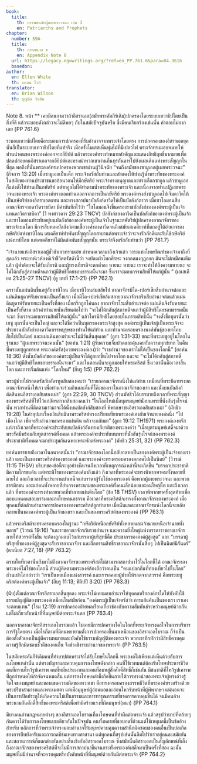 ```yaml
---
book:
  title:
    th: บรรพชนกับผู้เผยพระวจนะ เล่ม 3
    en: Patriarchs and Prophets
chapter:
  number: 59A
  title:
    th: ภาคผนวก ช
    en: Appendix Note 8
  url: https://legacy.egwwritings.org/?ref=en_PP.761.6&para=84.3616
  basedon:
author:
  en: Ellen White
  th: เอเลน ไวท์
translator:
  en: Brian Wilson
  th: บุญต้น วิลสัน
---
```

<!--
Appendix Schedule
1 = ก
2 = ข
3 = ค
4 = ฆ
5 = ง
6 = จ
7 = ฉ
8 = ช
9 = ซ
10 = ฌ
-->

Note 8. หน้า ** เคยมีคนถามว่าถ้าอิสราเอล(สมัยพระคัมภีร์เดิม)ปกครองโดยระบบเทวาธิปไตยเป็นสิ่งที่ดี แล้วระบอบดังกล่าวจะไม่ดีพอๆ กับในสมัยปัจจุบันหรือ ซึ่งมีคนเรียกร้องเช่นนั้น คำตอบไม่ยากเลย {PP 761.6}

ระบอบเทวาธิปไตยคือระบอบการปกครองที่รับอำนาจจากพระเจ้าโดยตรง การปกครองของอิสราเอลยุคนั้นก็เป็นระบอบเทวาธิปไตยที่แท้จริง เมื่อครั้งโมเสสเห็นพุ่มไม้ที่มีเปลวไฟ พระเจ้าทรงมอบหมายให้ท่านนำคนของพระองค์ออกจากอียิปต์ แล้วพระองค์ทรงทำหมายสำคัญและแสดงอิทธิฤทธิ์มากมายเพื่อปลดปล่อยคนอิสราเอลจากอียิปต์และทรงนำพวกเขาผ่านถิ่นทุรกันดารไปยังแผ่นดินแห่งพระสัญญาในที่สุด พอถึงที่นั่นพระองค์ทรงปกครองพวกเขาผ่านผู้วินิจฉัย “จนถึงสมัยของซามูเอลผู้เผยพระวจนะ” (กิจการ 13:20) เมื่อซามูเอลเป็นเด็ก พระเจ้าตรัสกับท่านและสำแดงให้ท่านรู้น้ำพระทัยของพระองค์ ในสมัยของท่านประชาชนขออ้อนวอนให้มีกษัตริย์ พระเจ้าทรงอนุญาตและทรงเลือกซาอูล แล้วซามูเอลก็แต่งตั้งให้ท่านเป็นกษัตริย์ แต่ซาอูลไม่ได้ทำตามน้ำพระทัยของพระเจ้า และเนื่องจากท่านปฏิเสธพระวจนะของพระเจ้า พระองค์ทรงถอดท่านออกจากการเป็นกษัตริย์ พระองค์ทรงส่งซามูเอลไปเจิมดาวิดให้เป็นกษัตริย์ของอิสราเอลแทน และทรงสถาปนาบัลลังก์ดาวิดให้เป็นบัลลังก์ถาวร เมื่อซาโลมอนสืบอาณาจักรจากดาวิดราชบิดา มีคำบันทึกไว้ว่า “โซโลมอนจึงขึ้นครองราชบัลลังก์ขององค์พระผู้เป็นเจ้าแทนดาวิดราชบิดา” (1 พงศาวดาร 29:23 TNCV) บัลลังก์ของดาวิดเป็นบัลลังก์ขององค์พระผู้เป็นเจ้า และซาโลมอนประทับอยู่บนบัลลังก์ขององค์พระผู้เป็นเจ้าในฐานะกษัตริย์ผู้ปกครองอาณาจักรของพระเจ้าบนโลก มีการสืบทอดบัลลังก์ตามเชื้อวงศ์ของดาวิดจนถึงสมัยเศเดคียาห์ที่ตกอยู่ใต้อำนาจของกษัตริย์แห่งบาบิโลน เศเดคียาห์ทำพันธสัญญาโดยสาบานต่อพระเจ้าว่าจะจงรักภักดีและรับใช้กษัตริย์แห่งบาบิโลน แต่เศเดคียาห์ได้ผิดต่อพันธสัญญานั้น พระเจ้าจึงตรัสกับท่านว่า {PP 761.7}

“เจ้านายแห่งอิสราเอลผู้้ชั่วช้าเลวทรามเอ๋ย กำหนดเวลามาถึงเจ้าแล้ว วาระแห่งโทษทัณฑ์ของเจ้ามาถึงที่สุดแล้ว พระยาห์เวห์องค์เจ้าชีวิตตรัสดังนี้ว่า จงปลดผ้าโพกศีรษะ จงถอดมงกุฎออก มันจะไม่เหมือนเดิมแล้ว ผู้ต่ำต้อยจะได้รับเกียรติ และผู้ทรงเกียรติจะตกต่ำลง หายนะ หายนะ เราจะทำให้ถึงความหายนะ จะไม่ได้กลับสู่สภาพดีจนกว่าผู้มีสิทธิโดยชอบธรรมนั้นจะมา ซึ่งเราจะมอบกรรมสิทธิ์ให้แก่ผู้นั้น ” (เอเสเคียล 21:25-27 TNCV) (ดู บทที่ 17:1-21) {PP 762.1}

คราวนั้นแผ่นดินขึ้นอยู่กับบาบิโลน เมื่อบาบิโลนล่มสลัยไป อาณาจักรมิโด-เปอร์เซียสืบอำนาจต่อและแผ่นดินยูดาห์รับหายนะเป็นครั้งแรก เมื่อมิโด-เปอร์เซียล้มสลายอาณาจักรกรีบสืบอำนาจต่อแล้วแผ่นดินยูดาห์รับหายนะเป็นครั้งที่สอง เมื่อกรีกถูกโค่นลง อาณาจักรโรมสืบอำนาจต่อ แผ่นดินจึงรับหายนะเป็นครั้งที่สาม แล้วคำทำนายนั้นเขียนต่อไปว่า “จะไม่ได้กลับสู่สภาพดีจนกว่าผู้มีสิทธิโดยชอบธรรมนั้นจะมา ซึ่งเราจะมอบกรรมสิทธิ์ให้แก่ผู้นั้น” แล้วใครมีสิทธิโดยชอบในกรรมสิทธิ์นั้น “จงตั้งชื่อบุตรนั้นว่าเยซู บุตรนั้นจะเป็นใหญ่ และจะได้ชื่อว่าเป็นบุตรของพระเจ้าสูงสุด องค์พระผู้เป็นเจ้าผู้เป็นพระเจ้าจะประทานบัลลังก์ของดาวิดบรรพบุรุษของท่านให้แก่ท่าน และท่านจะครอบครองพงศ์พันธุ์ของยาโคบสืบไปเป็นนิตย์ และแผ่นดินของท่านจะไม่มีวันสิ้นสุดเลย” (ลูกา 1:31-33) ขณะที่พระเยซูอยู่ในโลกในฐานนะ “ผู้เผยพระวจนะคนนั้น” (ยอห์น 1:21) ผู้รับความเจ็บปวดและคุ้นเคยกับความทุกข์ยาก ในคืนที่พระเยซูถูกทรยศ พระองค์ตรัส(ดวยพระองค์เอง)ว่า “ราชอำนาจของเราไม่ได้เป็นของโลกนี้” (ยอห์น 18:36) ดังนั้นบัลลังก์ขององค์พระผู้เป็นเจ้าได้ถูกยกขึ้นไปจากโลก และจะ “จะไม่ได้กลับสู่สภาพดีจนกว่าผู้มีสิทธิโดยชอบธรรมนั้นจะมา” และในตอนนั้นจะถูกมอบให้พระคริสต์ ซึ่งเวลานั้นคือเวลาสิ้นโลก และการเริ่มต้นแห่ง “โลกใหม่” (ฮีบรู 1:5) {PP 762.2}

พระผู้ช่วยให้รอดตรัสกับอัครทูตสิบสองคนว่า “เรายกอาณาจักรหนึ่งให้แก่ท่าน เหมือนที่พระบิดาทรงยกอาณาจักรหนึ่งให้เรา เพื่อท่านจะร่วมกินและดื่มที่โต๊ะของเราในอาณาจักรของเรา และนั่งบนบัลลังก์ตัดสินชนอิสราเอลสิบสองเผ่า” (ลูกา 22:29, 30 TNCV) ส่วนมัทธิวได้บรรบายถึงเวลาที่พระสัญญาของพระคริสต์ที่ให้ไว้แก่อัครสาวกสิบสองคนว่า “ในโลกใหม่เมื่อบุตรมนุษย์นั่งบนพระที่นั่งอันรุ่งโรจน์นั้น พวกท่านที่ติดตามเรามาจะได้นั่งบนบัลลังก์สิบสองที่ พิพากษาชนอิสราเอลสิบสองเผ่า” (มัทธิว 19:28) ในคำอุปมาเรื่องเงินสิบมินาพระคริสต์ทรงเปรียบเทียบพระองค์เองกับเจ้านายองค์หนึ่ง “ไปเมืองไกล เพื่อจะรับอำนาจมาครองแผ่นดิน แล้วจะกลับมา” (ลูกา 19:12 TH1971) พระองค์เองตรัสแก่เราถึงเวลาที่พระองค์จะประทับบนบัลลังก์อันทรงเกียรติ<!--Jeremiah 14:21 TNCV-->ของพระองค์ว่า “เมื่อบุตรมนุษย์เสด็จมาด้วยพระรัศมีพร้อมกับทูตสวรรค์ทั้งหมด แล้วพระองค์จะประทับบนพระที่นั่งอันรุ่งโรจน์ของพระองค์ ประชาชาติทั้งหมดจะมาประชุมกันเฉพาะพระพักตร์พระองค์” (มัทธิว 25:31, 32) {PP 762.3}

ยอห์นบรรยายถึงเวลาในอนาคตนั้นว่า “อาณาจักรของโลกนี้กลับกลายเป็นขององค์พระผู้เป็นเจ้าของเราแล้ว และเป็นของพระคริสต์ของพระองค์ และพระองค์จะทรงครอบครองตลอดไปเป็นนิตย์” (วิวรณ์ 11:15 THSV) บริบทของข้อนี้ระบุอย่างชัดเจนถึงเวลาที่เหตุการณ์เหล่านี้จะเกิดขึ้น “บรรดาประชาชาติมีความโกรธแค้น แต่พระพิโรธของพระองค์มาถึงแล้ว ถึงเวลาที่พระองค์จะทรงพิพากษาคนทั้งหลายที่ตายไป และถึงเวลาที่จะประทานบำเหน็จแก่บรรดาผู้รับใช้ของพระองค์ คือพวกผู้เผยพระวจนะ และพวกธรรมิกชน และแก่คนทั้งหลายที่ยำเกรงพระนามของพระองค์ทั้งคนเล็กน้อยและคนใหญ่โต และถึงเวลาแล้ว ที่พระองค์จะทรงทำลายพวกที่ทำลายแผ่นดินโลก” (ข้อ 18 THSV) เวลาพิพากษาครั้งสุดท้ายเพื่อตอบแทนคนชอบธรรมและลงโทษคนอธรรม คือเวลาที่พระคริสต์จะทรงตั้งอาณาจักรของพระองค์ เมื่อทุกคนที่ต่อต้านอำนาจการปกครองของพระคริสต์ถูกทำลาย เมื่อนั่นแหละอาณาจักรแห่งโลกนี้จะกลับกลายเป็นขององค์พระผู้เป็นเจ้าของเรา และเป็นของพระคริสต์ของพระองค์ {PP 763.1}

แล้วพระคริสต์จะทรงครอบครองในฐานะ “กษัตริย์เหนือกษัตริย์ทั้งหลายและเจ้านายเหนือเจ้านายทั้งหลาย<!--Kraiwit: please compare with TKJV version and select the one you like-->” (วิวรณ์ 19:16) “และราชอาณาจักรกับราชอำนาจ และความยิ่งใหญ่แห่งบรรดาราชอาณาจักรภายให้สวรรค์ทั้งสิ้น จะต้องถูกมอบไว้แก่บรรดาผู้บริสุทธิ์คือ ประชากรขององค์ผู้สูงสุด” และ “บรรดาผู้บริสุทธิ์ขององค์ผู้สูงสุดจะรับราชอาณาจักร และถือกรรมสิทธิ์ราชอาณาจักรนั้นสืบๆ ไปเป็นนิตย์นิรันดร์” (ดาเนียล 7:27, 18) {PP 763.2}

ตราบใดที่เวลานั้นยังมาไม่ถึงอาณาจักรของพระคริสต์ไม่สามารถสถาปนาไว้ในโลกนี้ได้ อาณาจักรของพระองค์ไม่ใช่ของโลกนี้ ส่วนผู้ติดตามพระองค์ต้องถือว่าตนเป็น “คนแปลกถิ่นที่ท่องเที่ยวไปในโลก” ส่วนเปาโลกล่าวว่า “เราเป็นพลเมืองแห่งสวรรค์ และเรารอคอยผู้ช่วยให้รอดจากสวรรค์ คือพระเยซูคริสต์องค์พระผู้เป็นเจ้า” (ฮีบรู 11:13; ฟีลิปปี 3:20) {PP 763.3}

(นับ)ตั้งแต่อาณาจักรอิสราเอลสิ้นสุดลง พระเจ้าไม่เคยมอบอำนาจให้บุคคลหรือองค์กรใดให้บังคับใช้ธรรมบัญญัติของพระองค์เหมือนในสมัยก่อน “องค์พระผู้เป็นเจ้าตรัสว่า การแก้แค้นเป็นของเรา เราเองจะตอบแทน” (โรม 12:19) การปกครองฝ่ายพลเรือนเกี่ยวข้องกับความสัมพันธ์ระหว่างมนุษย์ด้วยกัน แต่ไม่เกี่ยวกับหน้าที่ที่มนุษย์มีต่อพระเจ้าเลย {PP 763.4}

นอกจากอาณาจักรอิสราเอลโบราณแล้ว ไม่เคยมีการปกครองใดในโลกที่พระเจ้าทรงดลใจในการบริหารการรัฐโดยตรง เมื่อไรก็ตามที่มีคนพยายามตั้งการปกครองขึ้นมาเหมือนของอิสราเอลโบราณ ก็จำเป็นต้องตั้งตัวเองเป็นผู้ตีความหมายและบังคับใช้ธรรมบัญญัติของพระเจ้า พวกเขาทึกทักว่ามีสิทธิ์ควบคุมความรู้สึกผิดชอบชั่วดีของคนอื่น จึงช่วงชิงราชอำนาจของพระเจ้า {PP 763.5}

ในสมัยพระคัมภีร์เดิมคนที่ทำบาปต่อพระเจ้าได้รับโทษในโลกนี้ พระองค์ไม่เพียงแต่เห็นด้วยกับการลงโทษเหล่านั้น แต่ทรงบัญชาและควบคุมการลงโทษดังกล่าว คนที่ใช้เวทมนต์ต้องรับโทษประหารชีวิต คนที่กราบไหว้รูปเคารพ คนที่หมิ่นประมาทและคนที่ลบหลู่สิ่งศักดิ์สิทธิ์ก็เช่นกัน มีชนชาติที่ไหว้รูปเคารพที่ถูกกำหนดให้กำจัดจนหมดสิ้น แต่การลงโทษเหล่านี้เกิดขึ้นภายใต้การทรงนำของพระเจ้าผู้ทรงล่วงรู้จิตใจของมนุษย์ และขอบเขตความผิดของพวกเขา คือทรงครอบครองสรรพชีวิตที่พระองค์ทรงสร้างด้วยพระปรีชาสามารถและพระเมตตา แต่เมื่อมุนุษย์ผู้อ่อนแอและอ่อนไหวรับหน้าที่ผู้พิพากษา แน่นอนจะเป็นการเปิดประตูให้เกิดความไม่เป็นธรรมและการทารุณกรรมที่ขาดการควบคุมขึ้นได้ จนมีคนอ้างพระนามอันศักดิ์สิทธิ์ของพระคริสต์เพื่อทำผิดร้ายแรงที่ผิดมนุษย์(มนา) {PP 764.1}

มีบางคนอ่านกฎหมายต่างๆ ของอิสราเอลโบราณที่ลงโทษคนที่ทำผิดต่อพระเจ้า แล้วสรุปว่าบาปที่คล้ายๆ กันควรได้รับการลงโทษแบบเดียวกันในปัจจุบัน คนทั้งหลายที่ชอบกดขี่ล้วนแต่ใช้เหตุผลนี้เป็นข้ออ้างสำหรับ หลักการที่ว่าพระเจ้าทรงมอบอำนาจให้มนุษย์ควบคุมความสำนึกผิดชอบของคนอื่นเป็นบ่อเกิดของการบีบบังครับและการกดขี่ข่มเหงทางศาสานา แต่ทุกคนที่สรุปเช่นนั้นลืมไปว่าเราอยู่คนละสมัยกันและสถานการณ์ก็แตกต่างกันอย่างสิ้นเชิงกับอิสราเอลโบราณ ซึ่งสมัยนั้นอิสราเอลเป็นสัญลักษณ์ที่เล็งถึงอาณาจักรของพระคริสต์ที่จะไม่มีการสถาปนาขึ้นจนกระทั่งพระองค์เสด็จมาเป็นครั้งที่สอง ฉะนั้นมนุษย์ไม่มีอำนาจที่จะควบคุมหรือบังคับหน้าที่ที่มนุษย์ด้วยกันมีต่อพระเจ้า {PP 764.2}
